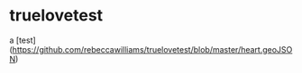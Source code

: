 truelovetest
============

a [test] (https://github.com/rebeccawilliams/truelovetest/blob/master/heart.geoJSON)
